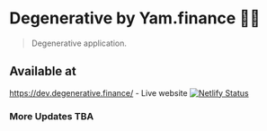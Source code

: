 # Degenerative by Yam.finance 🍠🥫

> Degenerative application.

## Available at

https://dev.degenerative.finance/ - Live website
<a href="https://app.netlify.com/sites/yamycp/deploys" target="_blank">![Netlify Status]()</a>

### More Updates TBA
